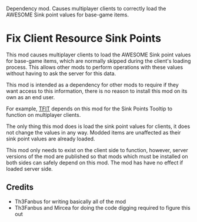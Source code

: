 Dependency mod. Causes multiplayer clients to correctly load the AWESOME Sink point values for base-game items.




# Fix Client Resource Sink Points

This mod causes multiplayer clients to load the AWESOME Sink point values for base-game items,
which are normally skipped during the client's loading process.
This allows other mods to perform operations with these values without having to ask the server for this data.

This mod is intended as a dependency for other mods to require if they want access to this information,
there is no reason to install this mod on its own as an end user.

For example, [TFIT](https://ficsit.app/mod/TFIT) depends on this mod for the Sink Points Tooltip to function on multiplayer clients.

The only thing this mod does is load the sink point values for clients,
it does not change the values in any way.
Modded items are unaffected as their sink point values are already loaded.

This mod only needs to exist on the client side to function,
however, server versions of the mod are published
so that mods which must be installed on both sides can safely depend on this mod.
The mod has have no effect if loaded server side.

## Credits

- Th3Fanbus for writing basically all of the mod
- Th3Fanbus and Mircea for doing the code digging required to figure this out
